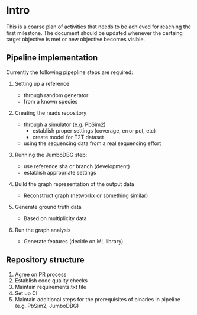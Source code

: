 # Intro

This is a coarse plan of activities that needs to be achieved for reaching the first milestone. 
The document should be updated whenever the certaing target objective is met or new objective
becomes visible.


## Pipeline implementation

Currently the following pipepline steps are required:

1. Setting up a reference 
    * through random generator
    * from a known species

2. Creating the reads repository
    * through a simulator (e.g. PbSim2)
        * establish proper settings (coverage, error pct, etc)
        * create model for T2T dataset
    * using the sequencing data from a real sequencing effort

3. Running the JumboDBG step:
    * use reference sha or branch (development)
    * establish appropriate settings

4. Build the graph representation of the output data
    * Reconstruct graph (networkx or something similar)

5. Generate ground truth data
    * Based on multiplicity data

5. Run the graph analysis
    * Generate features (decide on ML library)


## Repository structure

1. Agree on PR process
2. Establish code quality checks
3. Maintain requirements.txt file 
4. Set up CI
5. Maintain additional steps for the prerequisites of binaries in pipeline (e.g. PbSim2, JumboDBG)